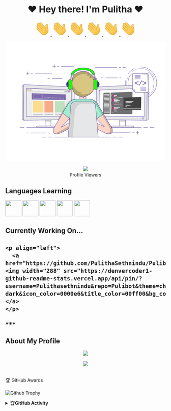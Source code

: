 <h1 align="center"><b>❤️ Hey there! I'm Pulitha  ❤️</b></h1>


<p align="center">
 <a href="https://github.com/PulithaSethnindu01" alt="made-with-python"> <img src="https://github.com/PulithaSethnindu01/PulithaSethnindu01/blob/main/Media/Hi.gif"width="50" /></a><a href="https://github.com/PulithaSethnindu01" alt="made-with-python"> <img src="https://github.com/PulithaSethnindu01/PulithaSethnindu01/blob/main/Media/Hi.gif"width="50" /></a><a href="https://github.com/PulithaSethnindu01" alt="made-with-python"> <img src="https://github.com/PulithaSethnindu01/PulithaSethnindu01/blob/main/Media/Hi.gif"width="50" /></a><a href="https://github.com/PulithaSethnindu01" alt="made-with-python"> <img src="https://github.com/PulithaSethnindu01/PulithaSethnindu01/blob/main/Media/Hi.gif"width="50" /></a><a href="https://github.com/PulithaSethnindu01" alt="made-with-python"> <img src="https://github.com/PulithaSethnindu01/PulithaSethnindu01/blob/main/Media/Hi.gif"width="50" /></a><a href="https://github.com/PulithaSethnindu01" alt="made-with-python"> <img src="https://github.com/PulithaSethnindu01/PulithaSethnindu01/blob/main/Media/Hi.gif"width="50" /></a>
</p>




<p align="center"><a href="https://github.com/PulithaSethnindu01"><img src="https://github.com/PulithaSethnindu01/PulithaSethnindu01/blob/main/Media/gif3.gif" width="500"></a></p>

<p align="center"><img src="https://profile-counter.glitch.me/PulithaSethnindu01/count.svg" /><br>Profile Viewers</div></p>


<h2 align="left">Languages Learning</h2>
<!-- programming langs i work-->
<p align="left">
<a href="https://github.com/PulithaSethnindu01"><img src="https://i.ibb.co/g6xRn5j/ebb6af261fc4.png" width="50px" height="50px"/></a>
<a href="https://github.com/PulithaSethnindu01"><img src="https://i.ibb.co/fxdjzm3/651b38bc8ab6.png" width="50px" height="50px"/></a>
<a href="https://github.com/PulithaSethnindu01"><img src="https://i.ibb.co/SfjbmYJ/d007afb6b40e.png" width="50px" height="50px"/></a>
<a href="https://github.com/PulithaSethnindu01"><img src="https://i.ibb.co/4snFd5N/6cfd03aa4894.png" width="50px" height="50px"/></a>
<a href="https://github.com/PulithaSethnindu01"><img src="https://i.ibb.co/4W2GHjM/4a7d2d39ab90.png" width="50px" height="50px"/></a>
 
<h2><b>
    Currently Working On...</b><h2>
    
    <p align="left">
      <a href="https://github.com/PulithaSethnindu/Pulibot"><img width="288" src="https://denvercoder1-github-readme-stats.vercel.app/api/pin/?username=Pulithasethnindu&repo=Pulibot&theme=chartreuse-dark&icon_color=0000e6&title_color=00ff00&bg_color=000000&text_color=ffffff&disable_animations=false"></a>
    </p>
    
    ***
    
<h2><b>About My Profile</h2></b>
<p align="center">
  <a href="https://github.com/PulithaSethnindu01"><img width="550" src="https://github-readme-stats.vercel.app/api?username=PulithaSethnindu01&show_icons=true&theme=chartreuse-dark&&icon_color=0000e6&title_color=00ff00&bg_color=000000&text_color=ffffff&include_all_commits=true&count_private=true&disable_animations=false&custom_title=About+✬Pulitha Sethnindu✬+'s+GitHub+Profile"></a>
</p>

<p align="center">
  <a href="https://github.com/PulithaSethnindu01"><img width="550" src="https://github-readme-stats.vercel.app/api/top-langs/?username=PulithaSethnindu01&layout=compact&show_icons=true&theme=chartreuse-dark&&icon_color=0000e6&title_color=00ff00&bg_color=000000&text_color=ffffff&langs_count=20&disable_animations=false"></a>
</p>

<br>   🏆 GitHub Awards<br><br>
![Github Trophy](https://github-profile-trophy.vercel.app/?username=PulithaSethnindu01&theme=darkhub)



<details>
 <summary>&#127942<b>GitHub Activity</b></summary><br/>

![Metrics](https://metrics.lecoq.io/PulithaSethnindu01?template=classic&isocalendar=1&languages=1&introduction=1&stars=1&people=1&gists=1&followup=1&lines=1&activity=1&achievements=1&discussions=1&notable=1&repositories=1&code=1&pagespeed=1&repositories=100&repositories.batch=100&repositories.forks=false&repositories.affiliations=owner&isocalendar.duration=full-year&languages.limit=8&languages.sections=most-used&languages.colors=github&languages.threshold=0%25&languages.indepth=false&languages.analysis.timeout=15&languages.categories=markup%2C%20programming&languages.recent.categories=markup%2C%20programming&languages.recent.load=300&languages.recent.days=14&introduction.title=true&stars.limit=4&people.limit=24&people.size=28&people.types=followers%2C%20following&people.identicons=false&people.shuffle=false&followup.sections=repositories&activity.limit=5&activity.load=300&activity.days=14&activity.filter=all&activity.visibility=all&activity.timestamps=false&achievements.threshold=C&achievements.secrets=true&achievements.display=detailed&achievements.limit=0&notable.from=organization&notable.repositories=true&code.lines=12&code.load=100&code.visibility=public&pagespeed.url=.user.website&pagespeed.detailed=false&pagespeed.screenshot=false&config.timezone=Asia%2FColombo)
</details>
